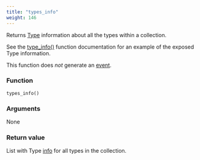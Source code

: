 ```yaml
---
title: "types_info"
weight: 146
---
```


Returns [Type](../../data-types/type) information about all the types within a collection.

See the [type_info()](../type_info) function documentation for an example of the exposed Type information.

This function does *not* generate an [event](../../overview/events).

### Function

`types_info()`

### Arguments

None

### Return value

List with Type [info](../../data-types/info) for all types in the collection.
